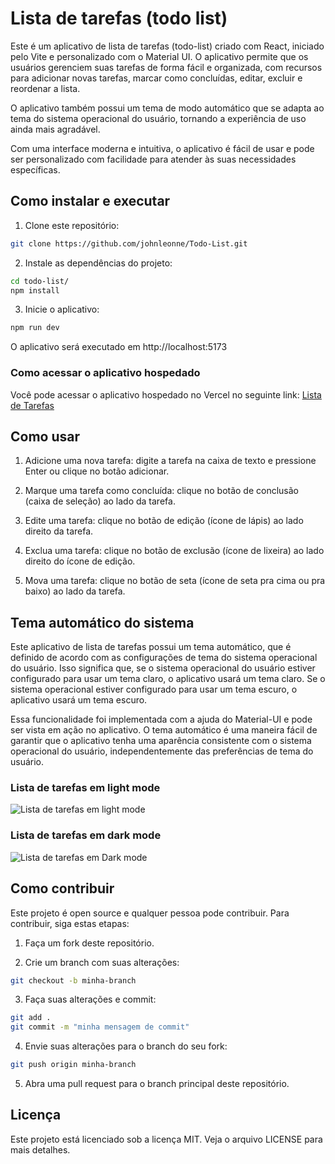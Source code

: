 # Lista de tarefas (todo list)

Este é um aplicativo de lista de tarefas (todo-list) criado com React, iniciado pelo Vite e personalizado com o Material UI. O aplicativo permite que os usuários gerenciem suas tarefas de forma fácil e organizada, com recursos para adicionar novas tarefas, marcar como concluídas, editar, excluir e reordenar a lista.

O aplicativo também possui um tema de modo automático que se adapta ao tema do sistema operacional do usuário, tornando a experiência de uso ainda mais agradável.

Com uma interface moderna e intuitiva, o aplicativo é fácil de usar e pode ser personalizado com facilidade para atender às suas necessidades específicas.


## Como instalar e executar

1. Clone este repositório:

```bash
git clone https://github.com/johnleonne/Todo-List.git
```

2. Instale as dependências do projeto:

```bash
cd todo-list/
npm install
```

3. Inicie o aplicativo:

```bash
npm run dev
```

O aplicativo será executado em http://localhost:5173

### Como acessar o aplicativo hospedado

Você pode acessar o aplicativo hospedado no Vercel no seguinte link: [Lista de Tarefas](https://todo-list-rose-psi.vercel.app/)


## Como usar

1. Adicione uma nova tarefa: digite a tarefa na caixa de texto e pressione Enter ou clique no botão adicionar.

2. Marque uma tarefa como concluída: clique no botão de conclusão (caixa de seleção) ao lado da tarefa.

3. Edite uma tarefa: clique no botão de edição (ícone de lápis) ao lado direito da tarefa.

4. Exclua uma tarefa: clique no botão de exclusão (ícone de lixeira) ao lado direito do ícone de edição.

5. Mova uma tarefa: clique no botão de seta (ícone de seta pra cima ou pra baixo) ao lado da tarefa.


## Tema automático do sistema

Este aplicativo de lista de tarefas possui um tema automático, que é definido de acordo com as configurações de tema do sistema operacional do usuário. Isso significa que, se o sistema operacional do usuário estiver configurado para usar um tema claro, o aplicativo usará um tema claro. Se o sistema operacional estiver configurado para usar um tema escuro, o aplicativo usará um tema escuro.

Essa funcionalidade foi implementada com a ajuda do Material-UI e pode ser vista em ação no aplicativo. O tema automático é uma maneira fácil de garantir que o aplicativo tenha uma aparência consistente com o sistema operacional do usuário, independentemente das preferências de tema do usuário.

### Lista de tarefas em light mode
![Lista de tarefas em light mode](https://user-images.githubusercontent.com/99990084/224863391-808c094f-2b2e-44d8-8384-9ff2cbe53f22.jpeg)

### Lista de tarefas em dark mode
![Lista de tarefas em Dark mode](https://user-images.githubusercontent.com/99990084/224863486-866e1308-03c5-46cb-babd-8b131d8c3575.jpeg)

## Como contribuir

Este projeto é open source e qualquer pessoa pode contribuir. Para contribuir, siga estas etapas:

1. Faça um fork deste repositório.

2. Crie um branch com suas alterações:

```bash
git checkout -b minha-branch
```

3. Faça suas alterações e commit:

```bash
git add .
git commit -m "minha mensagem de commit"
```

4. Envie suas alterações para o branch do seu fork:

```bash
git push origin minha-branch
```

5. Abra uma pull request para o branch principal deste repositório.


## Licença

Este projeto está licenciado sob a licença MIT. Veja o arquivo LICENSE para mais detalhes.
